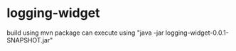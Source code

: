 # logging-widget

build using mvn package
can execute using "java -jar logging-widget-0.0.1-SNAPSHOT.jar"
